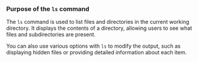 ### Purpose of the `ls` command

The `ls` command is used to list files and directories in the current working directory. It displays the contents of a directory, allowing users to see what files and subdirectories are present. 

You can also use various options with `ls` to modify the output, such as displaying hidden files or providing detailed information about each item.